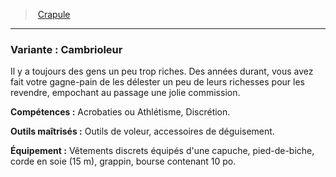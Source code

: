 ﻿---
!SubBackgroundItem
Abilities: Acrobaties ou Athlétisme, Discrétion.
MasteredTools: Outils de voleur, accessoires de déguisement.
Equipment: Vêtements discrets équipés d'une capuche, pied-de-biche, corde en soie (15 m), grappin, bourse contenant 10 po.
Id: background_crapule_hd.md#variante--cambrioleur
ParentLink: background_crapule_hd.md#crapule
Name: 'Variante : Cambrioleur'
ParentName: Crapule
NameLevel: 3
Attributes: {}
---
> [Crapule](hd_background_crapule.md)

---

### Variante : Cambrioleur

Il y a toujours des gens un peu trop riches. Des années durant, vous avez fait votre gagne-pain de les délester un peu de leurs richesses pour les revendre, empochant au passage une jolie commission.

**Compétences :** Acrobaties ou Athlétisme, Discrétion.

**Outils maîtrisés :** Outils de voleur, accessoires de déguisement.

**Équipement :** Vêtements discrets équipés d'une capuche, pied-de-biche, corde en soie (15 m), grappin, bourse contenant 10 po.

